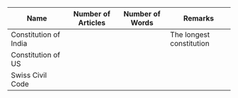 | Name                  | Number of Articles | Number of Words | Remarks                  |
| --------------------- | ------------------ | --------------- | ------------------------ |
| Constitution of India |                    |                 | The longest constitution |
| Constitution of US    |                    |                 |                          |
| Swiss Civil Code      |                    |                 |                          |